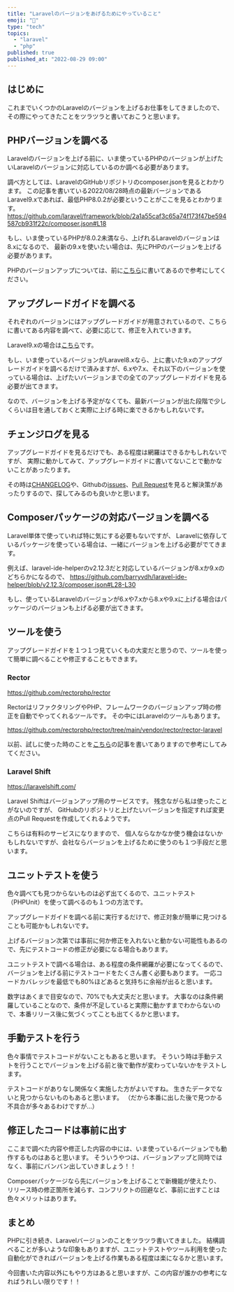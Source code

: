 ```yaml
---
title: "Laravelのバージョンをあげるためにやっていること"
emoji: "🎉"
type: "tech"
topics:
  - "laravel"
  - "php"
published: true
published_at: "2022-08-29 09:00"
---
```


## はじめに

これまでいくつかのLaravelのバージョンを上げるお仕事をしてきましたので、
その際にやってきたことをツラツラと書いておこうと思います。

## PHPバージョンを調べる

Laravelのバージョンを上げる前に、いま使っているPHPのバージョンが上げたいLaravelのバージョンに対応しているのか調べる必要があります。

調べ方としては、LaravelのGitHubリポジトリのcomposer.jsonを見るとわかります。
この記事を書いている2022/08/28時点の最新バージョンであるLaravel9.xであれば、最低PHP8.0.2が必要ということがここを見るとわかります。
https://github.com/laravel/framework/blob/2a1a55caf3c65a74f173f47be594587cb931f22c/composer.json#L18

もし、いま使っているPHPが8.0.2未満なら、上げれるLaravelのバージョンは8.xになるので、
最新の9.xを使いたい場合は、先にPHPのバージョンを上げる必要があります。

PHPのバージョンアップについては、前に[こちら](https://zenn.dev/naopusyu/articles/0ce899efb98f36)に書いてあるので参考にしてください。

## アップグレードガイドを調べる

それぞれのバージョンにはアップグレードガイドが用意されているので、こちらに書いてある内容を調べて、必要に応じて、修正を入れていきます。

Laravel9.xの場合は[こちら](https://laravel.com/docs/9.x/upgrade)です。

もし、いま使っているバージョンがLaravel8.xなら、上に書いた9.xのアップグレードガイドを調べるだけで済みますが、6.xや7.x、それ以下のバージョンを使っている場合は、上げたいバージョンまでの全てのアップグレードガイドを見る必要が出てきます。

なので、バージョンを上げる予定がなくても、最新バージョンが出た段階で少しくらいは目を通しておくと実際に上げる時に楽できるかもしれないです。

## チェンジログを見る

アップグレードガイドを見るだけでも、ある程度は網羅はできるかもしれないですが、
実際に動かしてみて、アップグレードガイドに書いてないことで動かないことがあったります。

その時は[CHANGELOG](https://github.com/laravel/framework/blob/9.x/CHANGELOG.md)や、Githubの[issues](https://github.com/laravel/framework/issues)、[Pull Request](https://github.com/laravel/framework/pulls)を見ると解決策があったりするので、探してみるのも良いかと思います。

## Composerパッケージの対応バージョンを調べる

Laravel単体で使っていれば特に気にする必要もないですが、
Laravelに依存しているパッケージを使っている場合は、一緒にバージョンを上げる必要がでてきます。

例えば、laravel-ide-helperのv2.12.3だと対応しているバージョンが8.xか9.xのどちらかになるので、
https://github.com/barryvdh/laravel-ide-helper/blob/v2.12.3/composer.json#L28-L30

もし、使っているLaravelのバージョンが6.xや7.xから8.xや9.xに上げる場合はパッケージのバージョンも上げる必要が出てきます。

## ツールを使う

アップグレードガイドを１つ１つ見ていくもの大変だと思うので、ツールを使って簡単に調べることや修正することもできます。

### Rector

https://github.com/rectorphp/rector

RectorはリファクタリングやPHP、フレームワークのバージョンアップ時の修正を自動でやってくれるツールです。
その中にはLaravelのツールもあります。

https://github.com/rectorphp/rector/tree/main/vendor/rector/rector-laravel

以前、試しに使った時のことを[こちら](https://zenn.dev/naopusyu/articles/cc68a0aa827bca)の記事を書いてありますので参考にしてみてください。

### Laravel Shift

https://laravelshift.com/

Laravel Shiftはバージョンアップ用のサービスです。
残念ながら私は使ったことがないのですが、
GitHubのリポジトリと上げたいバージョンを指定すれば変更点のPull Requestを作成してくれるようです。

こちらは有料のサービスになりますので、
個人ならなかなか使う機会はないかもしれないですが、会社ならバージョンを上げるために使うのも１つ手段だと思います。

## ユニットテストを使う

色々調べても見つからないものは必ず出てくるので、ユニットテスト（PHPUnit）を使って調べるのも１つの方法です。

アップグレードガイドを調べる前に実行するだけで、修正対象が簡単に見つけることも可能かもしれないです。

上げるバージョン次第では事前に何か修正を入れないと動かない可能性もあるので、先にテストコードの修正が必要になる場合もあります。

ユニットテストで調べる場合は、ある程度の条件網羅が必要になってくるので、バージョンを上げる前にテストコードをたくさん書く必要もあります。
一応コードカバレッジを最低でも80%ほどあると気持ちに余裕が出ると思います。

数字はあくまで目安なので、70%でも大丈夫だと思います。
大事なのは条件網羅していることなので、条件が不足していると実際に動かすまでわからないので、本番リリース後に気づくってことも出てくるかと思います。

## 手動テストを行う

色々事情でテストコードがないこともあると思います。
そういう時は手動テストを行うことでバージョンを上げる前と後で動作が変わっていないかをテストします。

テストコードがありなし関係なく実施した方がよいですね。
生きたデータでないと見つからないものもあると思います。
（だから本番に出した後で見つかる不具合が多々あるわけですが...）

## 修正したコードは事前に出す

ここまで調べた内容や修正した内容の中には、いま使っているバージョンでも動作するものはあると思います。
そういうやつは、バージョンアップと同時ではなく、事前にバンバン出していきましょう！！

Composerパッケージなら先にバージョンを上げることで新機能が使えたり、
リリース時の修正箇所を減らす、コンフリクトの回避など、事前に出すことは色々メリットはあります。


## まとめ

PHPに引き続き、Laravelバージョンのことをツラツラ書いてきました。
結構調べることが多いような印象もありますが、ユニットテストやツール利用を使った自動化ができればバージョンを上げる作業もある程度は楽になるかと思います。

今回書いた内容以外にもやり方はあると思いますが、この内容が誰かの参考になればうれしい限りです！！